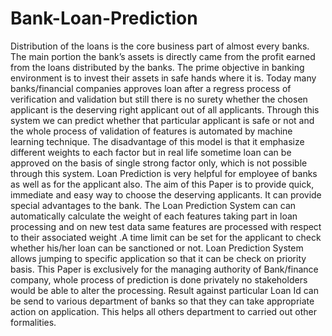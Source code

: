 # Bank-Loan-Prediction
Distribution of the loans is the core business part of almost every banks. The main portion the bank’s
assets is directly came from the profit earned from the loans distributed by the banks. The prime objective in
banking environment is to invest their assets in safe hands where it is. Today many banks/financial companies
approves loan after a regress process of verification and validation but still there is no surety whether the
chosen applicant is the deserving right applicant out of all applicants. Through this system we can predict
whether that particular applicant is safe or not and the whole process of validation of features is automated by
machine learning technique. The disadvantage of this model is that it emphasize different weights to each factor
but in real life sometime loan can be approved on the basis of single strong factor only, which is not possible
through this system.
Loan Prediction is very helpful for employee of banks as well as for the applicant also. The aim of this
Paper is to provide quick, immediate and easy way to choose the deserving applicants. It can provide special
advantages to the bank. The Loan Prediction System can can automatically calculate the weight of each features
taking part in loan processing and on new test data same features are processed with respect to their associated
weight .A time limit can be set for the applicant to check whether his/her loan can be sanctioned or not. Loan
Prediction System allows jumping to specific application so that it can be check on priority basis. This Paper is
exclusively for the managing authority of Bank/finance company, whole process of prediction is done privately
no stakeholders would be able to alter the processing. Result against particular Loan Id can be send to various
department of banks so that they can take appropriate action on application. This helps all others department to
carried out other formalities.
